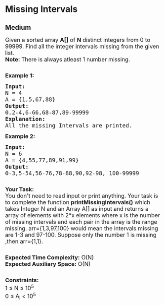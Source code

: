 # Missing Intervals
## Medium
<div class="problems_problem_content__Xm_eO"><p><span style="font-size:18px">Given a sorted array <strong>A[]</strong> of <strong>N</strong> distinct integers from 0 to 99999. Find all the integer intervals missing from the given list.</span><br>
<span style="font-size:18px"><strong>Note: </strong>There is always atleast 1 number missing.</span></p>

<p><br>
<span style="font-size:18px"><strong>Example 1:</strong></span></p>

<pre><span style="font-size:18px"><strong>Input:</strong>
N = 4
A = {1,5,67,88}
<strong>Output:</strong>
0,2-4,6-66,68-87,89-99999
<strong>Explanation:</strong>
All the missing Intervals are printed.
</span></pre>

<p><span style="font-size:18px"><strong>Example 2: </strong></span></p>

<pre><span style="font-size:18px"><strong>Input:</strong>
N = 6
A = {4,55,77,89,91,99} 
<strong>Output:
</strong>0-3,5-54,56-76,78-88,90,92-98, 100-99999</span></pre>

<p><br>
<span style="font-size:18px"><strong>Your Task: </strong> </span><br>
<span style="font-size:18px">You don't need to read input or print anything. Your task is to complete the function <strong>printMissingIntervals</strong><strong>()</strong> which takes Integer N and an Array&nbsp;A[] as input and returns a array&nbsp;of elements with 2*x elements where x is the number of missing intervals and each pair in the array is the range missing. arr={1,3,97,100} would mean the intervals missing are 1-3 and 97-100. Suppose only the number 1 is missing ,then arr={1,1}.</span><br>
&nbsp;</p>

<p><span style="font-size:18px"><strong>Expected Time Complexity:</strong> O(N)<br>
<strong>Expected Auxiliary Space:</strong> O(N)</span><br>
&nbsp;</p>

<p><span style="font-size:18px"><strong>Constraints:</strong></span><br>
<span style="font-size:18px">1 ≤ N ≤ 10<sup>5</sup><br>
0 ≤ A<sub>i</sub> &lt; 10<sup>5</sup></span></p>
</div>